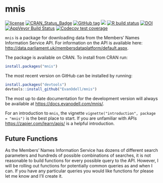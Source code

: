 
<!-- README.md is generated from README.Rmd. Please edit that file -->

# mnis

<!-- badges: start -->

[![license](https://img.shields.io/github/license/mashape/apistatus.svg)](https://github.com/EvanOdell/mnis/blob/master/LICENSE)
[![CRAN\_Status\_Badge](https://www.r-pkg.org/badges/version/mnis)](https://cran.r-project.org/package=mnis)
[![GitHub
tag](https://img.shields.io/github/tag/evanodell/mnis.svg)](https://github.com/evanodell/mnis)
[![](https://cranlogs.r-pkg.org/badges/grand-total/mnis)](https://dgrtwo.shinyapps.io/cranview/)
[![R build
status](https://github.com/EvanOdell/mnis/workflows/R-CMD-check/badge.svg)](https://github.com/EvanOdell/mnis/actions)
[![DOI](https://zenodo.org/badge/76553907.svg)](https://zenodo.org/badge/latestdoi/76553907)
[![AppVeyor Build
Status](https://ci.appveyor.com/api/projects/status/github/EvanOdell/mnis?branch=master&svg=true)](https://ci.appveyor.com/project/EvanOdell/mnis)
[![Codecov test
coverage](https://codecov.io/gh/EvanOdell/mnis/branch/master/graph/badge.svg)](https://codecov.io/gh/EvanOdell/mnis?branch=master)
<!-- badges: end -->

`mnis` is a package for downloading data from the Members’ Names
Information Service API. For information on the API is available here:
<http://data.parliament.uk/membersdataplatform/default.aspx>.

The package is available on CRAN. To install from CRAN run:

``` r
install.packages("mnis")
```

The most recent version on GitHub can be installed by running:

``` r
install.packages("devtools")
devtools::install_github("EvanOdell/mnis")
```

The most up to date documentation for the development version will
always be available at <https://docs.evanodell.com/mnis/>.

For an introduction to `mnis`, the vignette
`vignette("introduction", package = "mnis")` is the best place to start.
If you are unfamiliar with APIs <https://zapier.com/learn/apis/> is a
helpful introduction.

## Future Functions

As the Members’ Names Information Service has dozens of different search
parameters and hundreds of possible combinations of searches, it is not
reasonable to build functions for every possible query to the API.
However, I will be rolling out functions for potentially common queries
as and when I can. If you have any particular queries you would like
functions for please let me know and I’ll create it.
